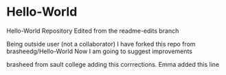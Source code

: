 # Hello-World
Hello-World Repository
Edited from the readme-edits branch

Being outside user (not a collaborator) 
I have forked this repo from brasheedg/Hello-World
Now I am going to suggest improvements

brasheed from sault college adding this corrrections.
Emma added this line